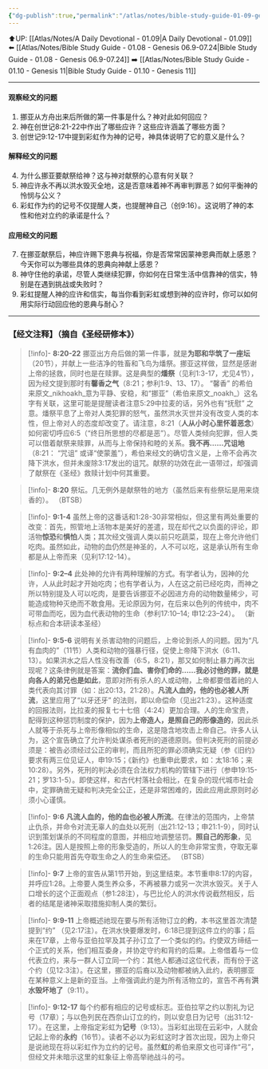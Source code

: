```yaml
---
{"dg-publish":true,"permalink":"/atlas/notes/bible-study-guide-01-09-genesis-08-20-09-17/","noteIcon":""}
---
```


⬆️UP: [[Atlas/Notes/A Daily Devotional - 01.09\|A Daily Devotional - 01.09]]
⬅️ [[Atlas/Notes/Bible Study Guide - 01.08 - Genesis 06.9-07.24\|Bible Study Guide - 01.08 - Genesis 06.9-07.24]]
➡️ [[Atlas/Notes/Bible Study Guide - 01.10 - Genesis 11\|Bible Study Guide - 01.10 - Genesis 11]]

---
#### 观察经文的问题

1. 挪亚从方舟出来后所做的第一件事是什么？神对此如何回应？
2. 神在创世记8:21-22中作出了哪些应许？这些应许涵盖了哪些方面？
3. 创世记9:12-17中提到彩虹作为神的记号，神具体说明了它的意义是什么？

#### 解释经文的问题

4. 为什么挪亚要献祭给神？这与神对献祭的心意有何关联？
5. 神应许永不再以洪水毁灭全地，这是否意味着神不再审判罪恶？如何平衡神的怜悯与公义？
6. 彩虹作为约的记号不仅提醒人类，也提醒神自己（创9:16）。这说明了神的本性和他对立约的承诺是什么？

#### 应用经文的问题

7. 在挪亚献祭后，神应许赐下恩典与祝福，你是否常常因蒙神恩典而献上感恩？今天你可以为哪些具体的恩典向神献上感恩？
8. 神守住他的承诺，尽管人类继续犯罪，你如何在日常生活中信靠神的信实，特别是在遇到挑战或失败时？
9. 彩虹提醒人神的应许和信实，每当你看到彩虹或想到神的应许时，你可以如何用实际行动回应他的恩典与耐心？

---
### 【经文注释】（摘自《圣经研修本》）

> [!info]- **8:20-22**
> 挪亚出方舟后做的第一件事，就是**为耶和华筑了一座坛**（20节），并献上一些洁净的牲畜和飞鸟为燔祭。挪亚这样做，显然是感谢上帝的拯救，同时也是在赎罪。这是典型的**燔祭**（见利1:3-17，尤见4节），因为经文提到那时有**馨香之气**（8:21；参利1:9、13、17）。 “馨香” 的希伯来原文_nikhoakh_意为平静、安稳，和“挪亚”（希伯来原文_noakh_）这名字有关联，这里可能是提醒读者注意5:29中拉麦的话，另外也有“抚慰” 之意。燔祭平息了上帝对人类犯罪的怒气，虽然洪水灭世并没有改变人类的本性，但上帝对人的态度却改变了。请注意，8:21（**人从小时心里怀着恶念**）如何密切呼应6:5（“终日所思想的尽都是恶”）。尽管人类倾向犯罪，但人类可以借着献祭来赎罪，从而与上帝保持和睦的关系。**我不再……咒诅地**（8:21： “咒诅” 或译“使蒙羞”），希伯来经文的确切含义是，上帝不会再次降下洪水，但并未废除3:17发出的诅咒。献祭的功效在此一语带过，却强调了献祭在《圣经》救赎计划中何其重要。

> [!info]- **8:20**
> 祭坛。几无例外是献祭牲的地方（虽然后来有些祭坛是用来烧香的）。 （BTSB）

> [!info]- **9:1-4**
> 虽然上帝的这番话和1:28-30非常相似，但这里有两处重要的改变：首先，照管地上活物本是美好的差遣，现在却代之以负面的评论，即活物**惊恐**和**惧怕**人类；其次经文强调人类以前只吃蔬菜，现在上帝允许他们吃肉。虽然如此，动物的血仍然是神圣的，人不可以吃，这是承认所有生命都是从上帝而来（见利17:12-14）。

> [!info]- **9:2–4**
> 此处神的允许有两种理解的方式。有学者认为，因神的允许，人从此时起才开始吃肉；也有学者认为，人在这之前已经吃肉，而神之所以特别提及人可以吃肉，是要告诉挪亚不必因进方舟的动物数量稀少，可能造成物种灭绝而不敢食用。无论原因为何，在后来以色列的传统中，肉不可带血而吃，因为血代表动物的生命（参利17:10–14; 申12:23–24）。 （新标点和合本研读本圣经）

> [!info]- **9:5-6**
> 说明有关杀害动物的问题后，上帝论到杀人的问题。因为“凡有血肉的”（11节）人类和动物的强暴行径，促使上帝降下洪水（6:11、13）。如果洪水之后人性没有改善（6:5，8:21），那又如何制止暴力再次出现呢？这条律例就是答案：**流你们血、害你们命的……我必讨他的罪，就是向各人的弟兄也是如此**，意即对所有杀人的人或动物，上帝都要借着祂的人类代表向其讨罪（如：出20:13，21:28）。**凡流人血的，他的也必被人所流**，这里应用了“以牙还牙” 的法则，即以命偿命（见出21:23）。这种适度的回报法则，比拉麦的报复七十七倍（4:24）更加合理。人的生命宝贵，配得到这种惩罚制度的保护，因为**上帝造人，是照自己的形像造的**，因此杀人就等于杀死与上帝形像相似的生命，这是隐含地攻击上帝自己。许多人认为，这个宣告确立了允许判处谋杀者死刑的道德原则。但判决死刑的前提必须是：被告必须经过公正的审判，而且所犯的罪必须确实无疑（参《旧约》要求有两三位见证人，申19:15；《新约》也重申此要求，如：太18:16；来10:28）。另外，死刑的判决必须在合法权力机构的管辖下进行（参申19:15-21；罗13:1-5）。即使这样，和古代村落社会相比，在复杂的现代城市社会中，定罪确凿无疑和判决完全公正，还是非常困难的，因此应用此原则时必须小心谨慎。

> [!info]- **9:6** 
> **凡流人血的，他的血也必被人所流**。在律法的范围内，上帝禁止仇杀，并命令对流无辜人的血处以死刑（出21:12-13；申21:1-9），同时认识到策划谋杀的不同程度的意图，并相应地调整惩罚。**照自己的形象**，见1:26注。因人是按照上帝的形象受造的，所以人的生命非常宝贵，夺取无辜的生命只能用首先夺取生命之人的生命来偿还。 （BTSB）

> [!info]- **9:7**
> 上帝的宣告从第1节开始，到这里结束。本节重申8:17的内容，并呼应1:28。上帝要人类生养众多，不再被暴力或另一次洪水毁灭。关于人口增长的这个正面观点（参1:28注），与巴比伦人的洪水传说截然相反，后者的结尾是诸神采取措施抑制人类的繁衍。

> [!info]- **9:9-11**
> 上帝概述祂现在要与所有活物订立的**约**，本书这里首次清楚提到“约” （见2:17注）。在洪水快要爆发时，6:18已提到这件立约的事；后来在17章，上帝与亚伯拉罕及其子孙订立了一个类似的约。约使双方缔结一个正式的关系，他们相互委身，并协定守约和背约的后果。上帝借着与一位代表立约，来与一群人订立同一个约：其他人都通过这位代表，而有份于这个约（见12:3注）。在这里，挪亚的后裔以及动物都被纳入此约，表明挪亚在某种意义上是新的亚当。上帝强调此约是为所有活物立的，宣告不再有**洪水毁坏地了**（9:11）。

> [!info]- **9:12-17**
> 每个约都有相应的记号或标志。亚伯拉罕之约以割礼为记号（17章）；与以色列民在西奈山订立的约，则以安息日为记号（出31:12-17）。在这里，上帝指定彩虹为**记号**（9:13）。当彩虹出现在云彩中，人就会记起上帝的**永约**（16节）。读者不必以为彩虹这时才首次出现，因为上帝只是说祂现在将以彩虹作为立约的记号。虽然**虹**的希伯来原文也可译作“弓”，但经文并未暗示这里的虹象征上帝高举祂战斗的弓。